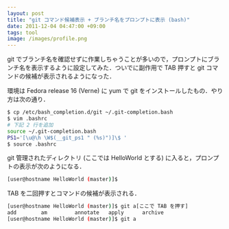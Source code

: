 ```yaml
---
layout: post
title: "git コマンド候補表示 + ブランチ名をプロンプトに表示 (bash)"
date: 2011-12-04 04:47:00 +09:00
tags: tool
image: /images/profile.png
---
```


git でブランチ名を確認せずに作業しちゃうことが多いので，プロンプトにブランチ名を表示するように設定してみた．ついでに副作用で TAB 押すと git コマンドの候補が表示されるようになった．

環境は Fedora release 16 (Verne) に yum で git をインストールしたもの．やり方は次の通り．

```bash
$ cp /etc/bash_completion.d/git ~/.git-completion.bash
$ vim .bashrc
# 下記 2 行を追加
source ~/.git-completion.bash
PS1='[\u@\h \W$(__git_ps1 " (%s)")]\$ '
$ source .bashrc
```

git 管理されたディレクトリ (ここでは HelloWorld とする) に入ると，プロンプトの表示が次のようになる．

```bash
[user@hostname HelloWorld (master)]$
```

TAB を二回押すとコマンドの候補が表示される．

```bash
[user@hostname HelloWorld (master)]$ git a[ここで TAB を押す]
add        am         annotate   apply      archive
[user@hostname HelloWorld (master)]$ git a
```
